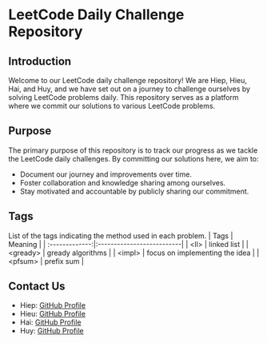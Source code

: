# LeetCode Daily Challenge Repository

## Introduction
Welcome to our LeetCode daily challenge repository! We are Hiep, Hieu, Hai, and Huy, and we have set out on a journey to challenge ourselves by solving LeetCode problems daily. This repository serves as a platform where we commit our solutions to various LeetCode problems.

## Purpose
The primary purpose of this repository is to track our progress as we tackle the LeetCode daily challenges. By committing our solutions here, we aim to:

- Document our journey and improvements over time.
- Foster collaboration and knowledge sharing among ourselves.
- Stay motivated and accountable by publicly sharing our commitment.

## Tags
List of the tags indicating the method used in each problem. 
| Tags           | Meaning                   |
| :-------------:|:--------------------------|
| \<ll>          | linked list               |
| \<gready>      | gready algorithms               |
| \<impl>        | focus on implementing the idea  |
| \<pfsum>        | prefix sum            |



## Contact Us

- Hiep: [GitHub Profile](https://github.com/DucHiepisme)
- Hieu: [GitHub Profile](https://github.com/hieunt1410)
- Hai: [GitHub Profile](https://github.com/DucHai972)
- Huy: [GitHub Profile](https://github.com/HHHMGK)